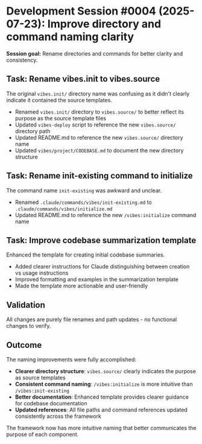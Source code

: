 # Development Session #0004 (2025-07-23): Improve directory and command naming clarity

**Session goal:** Rename directories and commands for better clarity and consistency.

## Task: Rename vibes.init to vibes.source

The original `vibes.init/` directory name was confusing as it didn't clearly indicate it contained the source templates.

- Renamed `vibes.init/` directory to `vibes.source/` to better reflect its purpose as the source template files
- Updated `vibes-deploy` script to reference the new `vibes.source/` directory path
- Updated README.md to reference the new `vibes.source/` directory name
- Updated `vibes/project/CODEBASE.md` to document the new directory structure

## Task: Rename init-existing command to initialize

The command name `init-existing` was awkward and unclear.

- Renamed `.claude/commands/vibes/init-existing.md` to `.claude/commands/vibes/initialize.md`
- Updated README.md to reference the new `/vibes:initialize` command name

## Task: Improve codebase summarization template

Enhanced the template for creating initial codebase summaries.

- Added clearer instructions for Claude distinguishing between creation vs usage instructions
- Improved formatting and examples in the summarization template
- Made the template more actionable and user-friendly

## Validation

All changes are purely file renames and path updates - no functional changes to verify.

## Outcome

The naming improvements were fully accomplished:

- **Clearer directory structure**: `vibes.source/` clearly indicates the purpose as source templates
- **Consistent command naming**: `/vibes:initialize` is more intuitive than `/vibes:init-existing`
- **Better documentation**: Enhanced template provides clearer guidance for codebase documentation
- **Updated references**: All file paths and command references updated consistently across the framework

The framework now has more intuitive naming that better communicates the purpose of each component.